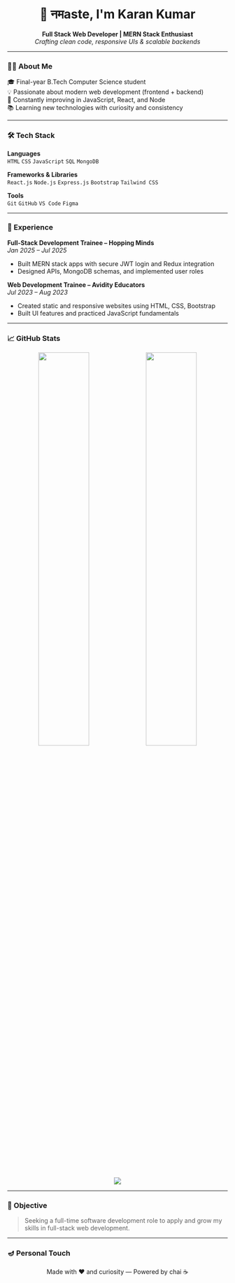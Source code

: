 <h1 align="center">👋 नमaste, I'm Karan Kumar</h1>
<p align="center">
  <strong>Full Stack Web Developer | MERN Stack Enthusiast</strong><br>
  <i>Crafting clean code, responsive UIs & scalable backends</i>
</p>

---

### 🧑‍💻 About Me

🎓 Final-year B.Tech Computer Science student  
💡 Passionate about modern web development (frontend + backend)  
🔧 Constantly improving in JavaScript, React, and Node  
📚 Learning new technologies with curiosity and consistency

---

### 🛠️ Tech Stack

**Languages**  
`HTML` `CSS` `JavaScript` `SQL` `MongoDB`

**Frameworks & Libraries**  
`React.js` `Node.js` `Express.js` `Bootstrap` `Tailwind CSS`

**Tools**  
`Git` `GitHub` `VS Code` `Figma`

---

### 💼 Experience

**Full-Stack Development Trainee – Hopping Minds**  
*Jan 2025 – Jul 2025*  
- Built MERN stack apps with secure JWT login and Redux integration  
- Designed APIs, MongoDB schemas, and implemented user roles

**Web Development Trainee – Avidity Educators**  
*Jul 2023 – Aug 2023*  
- Created static and responsive websites using HTML, CSS, Bootstrap  
- Built UI features and practiced JavaScript fundamentals

---

### 📈 GitHub Stats

<p align="center">
  <img src="https://github-readme-stats.vercel.app/api?username=karan7638&show_icons=true&theme=radical" width="48%"/>
  <img src="https://github-readme-stats.vercel.app/api/top-langs/?username=karan7638&layout=compact&theme=radical" width="48%"/>
</p>

<p align="center">
  <img src="https://github-readme-activity-graph.cyclic.app/graph?username=karan7638&theme=react-dark&hide_border=true"/>
</p>

---

### 🎯 Objective

> Seeking a full-time software development role to apply and grow my skills in full-stack web development.

---

### 🪔 Personal Touch

<p align="center">
  Made with ❤️ and curiosity — Powered by chai ☕  
</p>

